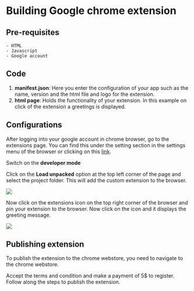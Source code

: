 # Building Google chrome extension

## Pre-requisites

```
- HTML
- Javascript
- Google account
```

## Code

1. **manifest.json**: Here you enter the configuration of your app such as the name, version and the html file and logo for the extension.
2. **html page**: Holds the functionality of your extension. In this example on click of the extension a greetings is displayed. 

## Configurations

After logging into your google account in chrome browser, go to the extensions page.  You can find this under the setting section in the settings menu of the browser or clicking on this [link](chrome://extensions/).

Switch on the **developer mode**

Click on the **Load unpacked** option at the top left corner of the page and select the project folder. This will add the custom extension to the browser.

![](C:\Users\rravi\Desktop\Capture.PNG)



Now click on the extensions icon on the top right corner of the browser and pin your extension to the browser. Now click on the icon and it displays the greeting message.

![](C:\Users\rravi\Desktop\Capture1.PNG)



## Publishing extension 

To publish the extension to the chrome webstore, you need to navigate to the chrome webstore. 

Accept the terms and condition and make a payment of 5$ to register. Follow along the steps to publish the extension.
